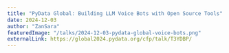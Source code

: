 ```yaml
---
title: "PyData Global: Building LLM Voice Bots with Open Source Tools"
date: 2024-12-03
author: "ZanSara"
featuredImage: "/talks/2024-12-03-pydata-global-voice-bots.png"
externalLink: https://global2024.pydata.org/cfp/talk/T3YDBP/
---
```

